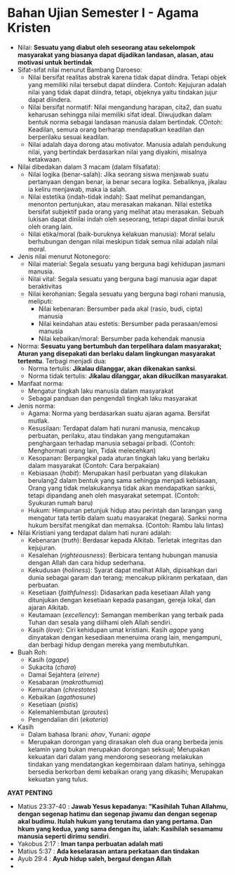 # Bahan Ujian Semester I - Agama Kristen

- Nilai: **Sesuatu yang diabut oleh seseorang atau sekelompok masyarakat yang biasanya dapat dijadikan landasan, alasan, atau motivasi untuk bertindak**
- Sifat-sifat nilai menurut Bambang Daroeso:
    - Nilai bersifat realitas abstrak karena tidak dapat diindra. Tetapi objek yang memiliki nilai tersebut dapat diindera. Contoh: Kejujuran adalah nilai yang tidak dapat diindra, tetapi, objeknya yaitu tindakan jujur dapat diindera.
    - Nilai bersifat normatif: Nilai mengandung harapan, cita2, dan suatu keharusan sehingga nilai memiliki sifat ideal. Diwujudkan dalam bentuk norma sebagai landasan manusia dalam bertindak. COntoh: Keadilan, semura orang berharap mendapatkan keadilan dan berperilaku sesuai keadilan.
    - Nilai adalah daya dorong atau motivator. Manusia adalah pendukung nilai, yang bertindak berdasarkan nilai yang diyakini, misalnya ketakwaan.
- Nilai dibedakan dalam 3 macam (dalam filsafata):
    - Nilai logika (benar-salah): Jika seorang siswa menjawab suatu pertanyaan dengan benar, ia benar secara logika. Sebaliknya, jikalau ia keliru menjawab, maka ia salah.
    - Nilai estetika (indah-tidak indah): Saat melihat pemandangan, menonton pertunjukan, atau merasakan makanan. Nilai estetika bersifat subjektif pada orang yang melihat atau merasakan. Sebuah lukisan dapat dinilai indah oleh seseorang, tetapi dapat dinilai buruk oleh orang lain.
    - Nilai etika/moral (baik-buruknya kelakuan manusia): Moral selalu berhubungan dengan nilai meskipun tidak semua nilai adalah nilai moral.
- Jenis nilai menurut Notonegoro:
    - Nilai material: Segala sesuatu yang berguna bagi kehidupan jasmani manusia.
    - Nilai vital: Segala sesuatu yang berguna bagi manusia agar dapat beraktivitas
    - Nilai kerohanian: Segala sesuatu yang berguna bagi rohani manusia, meliputi:
        - Nilai kebenaran: Bersumber pada akal (rasio, budi, cipta) manusia
        - Nilai keindahan atau estetis: Bersumber pada perasaan/emosi manusia
        - Nilai kebaikan/moral: Bersumber pada kehendak manusia
- Norma: **Sesuatu yang bertumbuh dan terpelihara dalam masyarakat; Aturan yang disepakati dan berlaku dalam lingkungan masyarakat tertentu**. Terbagi menjadi dua:
    - Norma tertulis: **Jikalau dilanggar, akan dikenakan sanksi**.
    - Norma tidak tertulis: **Jikalau dilanggar, akan dikucilkan masyarakat**.
- Manfaat norma:
    - Mengatur tingkah laku manusia dalam masyarakat
    - Sebagai panduan dan pengendali tingkah laku masyarakat
- Jenis norma:
    - Agama: Norma yang berdasarkan suatu ajaran agama. Bersifat mutlak.
    - Kesusilaan: Terdapat dalam hati nurani manusia, mencakup perbuatan, perilaku, atau tindakan yang mengutamakan penghargaan terhadap manusia sebagai pribadi. (Contoh: Menghormati orang lain, Tidak melecehkan)
    - Kesopanan: Berpangkal pada aturan tingkah laku yang berlaku dalam masyarakat (Contoh: Cara berpakaian)
    - Kebiasaan (*habit*): Merupakan hasil perbuatan yang dilakukan berulang2 dalam bentuk yang sama sehingga menjadi kebiasaan, Orang yang tidak melakukannya tidak akan mendapatkan sanksi, tetapi dipandang aneh oleh masyarakat setempat. (Contoh: Syukuran rumah baru)
    - Hukum: Himpunan petunjuk hidup atau perintah dan larangan yang mengatur tata tertib dalam suatu masyarakat (negara). Sanksi norma hukum bersifat mengikat dan memaksa. (Contoh: Rambu lalu lintas)
- Nilai Kristiani yang terdapat dalam hati nurani adalah:
    - Kebenaran (*truth*): Berdasar kepada Alkitab. Terletak integritas dan kejujuran.
    - Kesalehan (*righteousness*): Berbicara tentang hubungan manusia dengan Allah dan cara hidup sederhana. 
    - Kekudusan (*holiness*): Syarat dapat melihat Allah, dipisahkan dari dunia sebagai garam dan terang; mencakup pikiranm perkataan, dan perbuatan.
    - Kesetiaan (*faithfulness*): Didasarkan pada kesetiaan Allah yang ditunjukan dengan kesetiaan kepada pasangan, gereja lokal, dan ajaran Alkitab.
    - Keutamaan (*excellency*): Semangan memberikan yang terbaik pada Tuhan dan sesala yang diilhami oleh Allah sendiri.
    - Kasih (*love*): Ciri kehidupan umat kristiani. Kasih *agape* yang dinyatakan dengan kesediaan meneruima orang lain, mengampuni, dan berbagi hidup dengan mereka yang membutuhkan.
- Buah Roh: 
    - Kasih (*agape*)
    - Sukacita (*chara*)
    - Damai Sejahtera (*eirene*)
    - Kesabaran (*makrothumia*)
    - Kemurahan (*chrestotes*)
    - Kebaikan (*agathosune*)
    - Kesetiaan (*pistis*)
    - Kelemahlembutan (*prautes*)
    - Pengendalian diri (*ekateria*)
- Kasih
    - Dalam bahasa Ibrani: *ahav*, Yunani: *agape*
    - Merupakan dorongan yang dirasakan oleh dua orang berbeda jenis kelamin yang bukan merupakan dorongan seksual; Merupakan kekuatan dari dalam yang mendorong seseorang melakukan tindakan yang mendatangkan kegembiraan dalam hatinya, sehingga bersedia berkorban demi kebaikan orang yang dikasihi; Merupakan kekuatan yang tulus.

**AYAT PENTING**
- Matius 23:37-40 : **Jawab Yesus kepadanya: "Kasihilah Tuhan Allahmu, dengan segenap hatimu dan segenap jiwamu dan dengan segenap akal budimu. Itulah hukum yang terutama dan yang pertama. Dan hkum yang kedua, yang sama dengan itu, ialah: Kasihilah sesamamu manusia seperti dirimu sendiri**.
- Yakobus 2:17 : **Iman tanpa perbuatan adalah mati**
- Matius 5:37 : **Ada keselarasan antara perkataan dan tindakan**
- Ayub 29:4 : **Ayub hidup saleh, bergaul dengan Allah**
- 